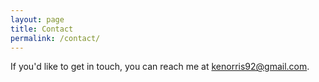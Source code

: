 ```yaml
---
layout: page
title: Contact
permalink: /contact/
---
```


If you'd like to get in touch, you can reach me at kenorris92@gmail.com. 